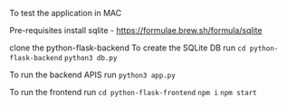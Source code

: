 To test the application in MAC 

Pre-requisites 
install sqlite - https://formulae.brew.sh/formula/sqlite

clone the python-flask-backend
To create the SQLite DB
run 
`cd python-flask-backend`
`python3 db.py`

To run the backend APIS
run `python3 app.py`

To run the frontend
run 
`cd python-flask-frontend`
`npm i`
`npm start`

